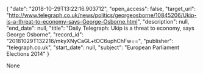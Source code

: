 {
  "date": "2018-10-29T13:22:16.903712", 
  "open_access": false, 
  "target_url": "http://www.telegraph.co.uk/news/politics/georgeosborne/10845206/Ukip-is-a-threat-to-economy-says-George-Osborne.html", 
  "description": null, 
  "end_date": null, 
  "title": "Daily Telegraph: Ukip is a threat to economy, says George Osborne", 
  "record_id": "20181029T132216/mkyXNyCaGL+tOC6uphChFw==", 
  "publisher": "telegraph.co.uk", 
  "start_date": null, 
  "subject": "European Parliament Elections 2014"
}

None